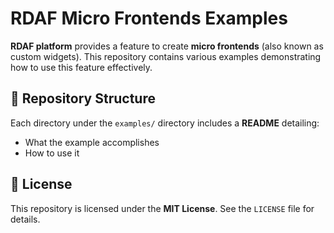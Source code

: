 # RDAF Micro Frontends Examples

**RDAF platform** provides a feature to create **micro frontends** (also known as custom widgets). This repository contains various examples demonstrating how to use this feature effectively.

## 📂 Repository Structure
Each directory under the `examples/` directory includes a **README** detailing:
- What the example accomplishes
- How to use it

## 📜 License
This repository is licensed under the **MIT License**. See the `LICENSE` file for details.

